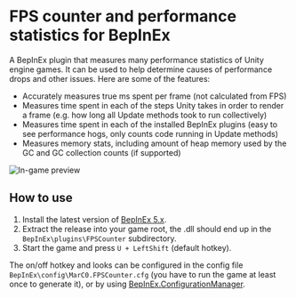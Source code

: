 # FPS counter and performance statistics for BepInEx
A BepInEx plugin that measures many performance statistics of Unity engine games. It can be used to help determine causes of performance drops and other issues. Here are some of the features:
- Accurately measures true ms spent per frame (not calculated from FPS)
- Measures time spent in each of the steps Unity takes in order to render a frame (e.g. how long all Update methods took to run collectively)
- Measures time spent in each of the installed BepInEx plugins (easy to see performance hogs, only counts code running in Update methods)
- Measures memory stats, including amount of heap memory used by the GC and GC collection counts (if supported)

![In-game preview](https://user-images.githubusercontent.com/39247311/77855748-c1764780-71f2-11ea-8e8e-0e9a35d9866b.png)

## How to use
1. Install the latest version of [BepInEx 5.x](https://github.com/BepInEx/BepInEx).
2. Extract the release into your game root, the .dll should end up in the `BepInEx\plugins\FPSCounter` subdirectory.
3. Start the game and press `U + LeftShift` (default hotkey).

The on/off hotkey and looks can be configured in the config file `BepInEx\config\MarC0.FPSCounter.cfg` (you have to run the game at least once to generate it), or by using [BepInEx.ConfigurationManager](https://github.com/BepInEx/BepInEx.ConfigurationManager).
